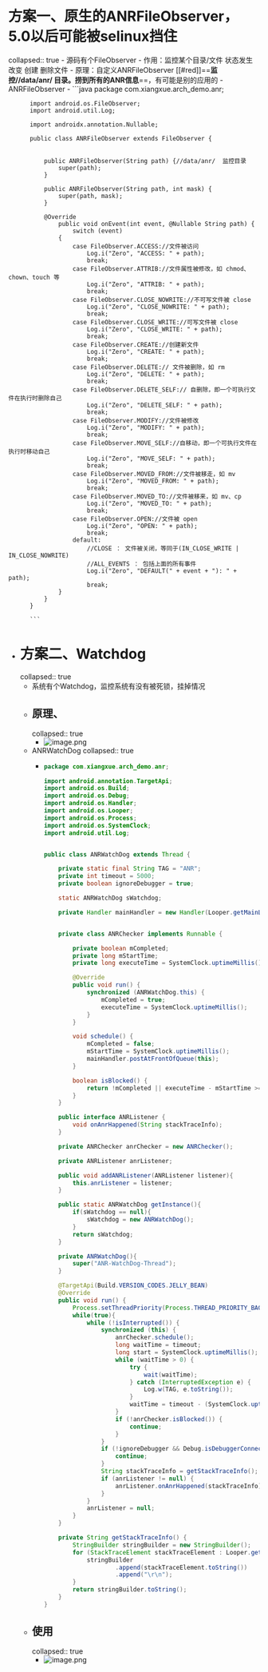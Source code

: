 # 方案一、原生的ANRFileObserver，5.0以后可能被selinux挡住
collapsed:: true
	- 源码有个FileObserver
	- 作用：监控某个目录/文件 状态发生改变 创建 删除文件
	- 原理：自定义ANRFileObserver [[#red]]==**监控//data/anr/ 目录。捞到所有的ANR信息**==，有可能是别的应用的
	- ANRFileObserver
		- ```java
		  package com.xiangxue.arch_demo.anr;
		  
		  import android.os.FileObserver;
		  import android.util.Log;
		  
		  import androidx.annotation.Nullable;
		  
		  public class ANRFileObserver extends FileObserver {
		  
		  
		      public ANRFileObserver(String path) {//data/anr/  监控目录
		          super(path);
		      }
		  
		      public ANRFileObserver(String path, int mask) {
		          super(path, mask);
		      }
		  
		      @Override
		          public void onEvent(int event, @Nullable String path) {
		              switch (event)
		          {
		              case FileObserver.ACCESS://文件被访问
		                  Log.i("Zero", "ACCESS: " + path);
		                  break;
		              case FileObserver.ATTRIB://文件属性被修改，如 chmod、chown、touch 等
		                  Log.i("Zero", "ATTRIB: " + path);
		                  break;
		              case FileObserver.CLOSE_NOWRITE://不可写文件被 close
		                  Log.i("Zero", "CLOSE_NOWRITE: " + path);
		                  break;
		              case FileObserver.CLOSE_WRITE://可写文件被 close
		                  Log.i("Zero", "CLOSE_WRITE: " + path);
		                  break;
		              case FileObserver.CREATE://创建新文件
		                  Log.i("Zero", "CREATE: " + path);
		                  break;
		              case FileObserver.DELETE:// 文件被删除，如 rm
		                  Log.i("Zero", "DELETE: " + path);
		                  break;
		              case FileObserver.DELETE_SELF:// 自删除，即一个可执行文件在执行时删除自己
		                  Log.i("Zero", "DELETE_SELF: " + path);
		                  break;
		              case FileObserver.MODIFY://文件被修改
		                  Log.i("Zero", "MODIFY: " + path);
		                  break;
		              case FileObserver.MOVE_SELF://自移动，即一个可执行文件在执行时移动自己
		                  Log.i("Zero", "MOVE_SELF: " + path);
		                  break;
		              case FileObserver.MOVED_FROM://文件被移走，如 mv
		                  Log.i("Zero", "MOVED_FROM: " + path);
		                  break;
		              case FileObserver.MOVED_TO://文件被移来，如 mv、cp
		                  Log.i("Zero", "MOVED_TO: " + path);
		                  break;
		              case FileObserver.OPEN://文件被 open
		                  Log.i("Zero", "OPEN: " + path);
		                  break;
		              default:
		                  //CLOSE ： 文件被关闭，等同于(IN_CLOSE_WRITE | IN_CLOSE_NOWRITE)
		                  //ALL_EVENTS ： 包括上面的所有事件
		                  Log.i("Zero", "DEFAULT(" + event + "): " + path);
		                  break;
		          }
		      }
		  }
		  
		  ```
- # 方案二、Watchdog
  collapsed:: true
	- 系统有个Watchdog，监控系统有没有被死锁，挂掉情况
	- ## 原理、
	  collapsed:: true
		- ![image.png](../assets/image_1692887227260_0.png)
	- ANRWatchDog
	  collapsed:: true
		- ```java
		  package com.xiangxue.arch_demo.anr;
		  
		  import android.annotation.TargetApi;
		  import android.os.Build;
		  import android.os.Debug;
		  import android.os.Handler;
		  import android.os.Looper;
		  import android.os.Process;
		  import android.os.SystemClock;
		  import android.util.Log;
		  
		  
		  public class ANRWatchDog extends Thread {
		  
		      private static final String TAG = "ANR";
		      private int timeout = 5000;
		      private boolean ignoreDebugger = true;
		  
		      static ANRWatchDog sWatchdog;
		  
		      private Handler mainHandler = new Handler(Looper.getMainLooper());
		  
		  
		      private class ANRChecker implements Runnable {
		  
		          private boolean mCompleted;
		          private long mStartTime;
		          private long executeTime = SystemClock.uptimeMillis();
		  
		          @Override
		          public void run() {
		              synchronized (ANRWatchDog.this) {
		                  mCompleted = true;
		                  executeTime = SystemClock.uptimeMillis();
		              }
		          }
		  
		          void schedule() {
		              mCompleted = false;
		              mStartTime = SystemClock.uptimeMillis();
		              mainHandler.postAtFrontOfQueue(this);
		          }
		  
		          boolean isBlocked() {
		              return !mCompleted || executeTime - mStartTime >= 5000;
		          }
		      }
		  
		      public interface ANRListener {
		          void onAnrHappened(String stackTraceInfo);
		      }
		  
		      private ANRChecker anrChecker = new ANRChecker();
		  
		      private ANRListener anrListener;
		  
		      public void addANRListener(ANRListener listener){
		          this.anrListener = listener;
		      }
		  
		      public static ANRWatchDog getInstance(){
		          if(sWatchdog == null){
		              sWatchdog = new ANRWatchDog();
		          }
		          return sWatchdog;
		      }
		  
		      private ANRWatchDog(){
		          super("ANR-WatchDog-Thread");
		      }
		  
		      @TargetApi(Build.VERSION_CODES.JELLY_BEAN)
		      @Override
		      public void run() {
		          Process.setThreadPriority(Process.THREAD_PRIORITY_BACKGROUND); // 设置为后台线程
		          while(true){
		              while (!isInterrupted()) {
		                  synchronized (this) {
		                      anrChecker.schedule();
		                      long waitTime = timeout;
		                      long start = SystemClock.uptimeMillis();
		                      while (waitTime > 0) {
		                          try {
		                              wait(waitTime);
		                          } catch (InterruptedException e) {
		                              Log.w(TAG, e.toString());
		                          }
		                          waitTime = timeout - (SystemClock.uptimeMillis() - start);
		                      }
		                      if (!anrChecker.isBlocked()) {
		                          continue;
		                      }
		                  }
		                  if (!ignoreDebugger && Debug.isDebuggerConnected()) {
		                      continue;
		                  }
		                  String stackTraceInfo = getStackTraceInfo();
		                  if (anrListener != null) {
		                      anrListener.onAnrHappened(stackTraceInfo);
		                  }
		              }
		              anrListener = null;
		          }
		      }
		  
		      private String getStackTraceInfo() {
		          StringBuilder stringBuilder = new StringBuilder();
		          for (StackTraceElement stackTraceElement : Looper.getMainLooper().getThread().getStackTrace()) {
		              stringBuilder
		                      .append(stackTraceElement.toString())
		                      .append("\r\n");
		          }
		          return stringBuilder.toString();
		      }
		  }
		  
		  ```
	- ## 使用
	  collapsed:: true
		- ![image.png](../assets/image_1692887356550_0.png)